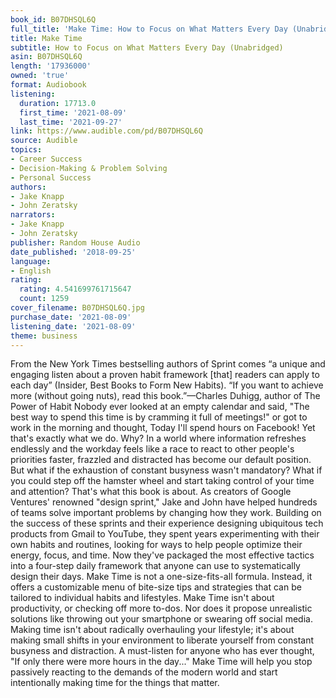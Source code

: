```yaml
---
book_id: B07DHSQL6Q
full_title: 'Make Time: How to Focus on What Matters Every Day (Unabridged)'
title: Make Time
subtitle: How to Focus on What Matters Every Day (Unabridged)
asin: B07DHSQL6Q
length: '17936000'
owned: 'true'
format: Audiobook
listening:
  duration: 17713.0
  first_time: '2021-08-09'
  last_time: '2021-09-27'
link: https://www.audible.com/pd/B07DHSQL6Q
source: Audible
topics:
- Career Success
- Decision-Making & Problem Solving
- Personal Success
authors:
- Jake Knapp
- John Zeratsky
narrators:
- Jake Knapp
- John Zeratsky
publisher: Random House Audio
date_published: '2018-09-25'
language:
- English
rating:
  rating: 4.541699761715647
  count: 1259
cover_filename: B07DHSQL6Q.jpg
purchase_date: '2021-08-09'
listening_date: '2021-08-09'
theme: business
---
```

From the New York Times bestselling authors of Sprint comes “a unique and engaging listen about a proven habit framework [that] readers can apply to each day” (Insider, Best Books to Form New Habits).  “If you want to achieve more (without going nuts), read this book.”—Charles Duhigg, author of The Power of Habit  Nobody ever looked at an empty calendar and said, "The best way to spend this time is by cramming it full of meetings!" or got to work in the morning and thought, Today I'll spend hours on Facebook! Yet that's exactly what we do. Why?  In a world where information refreshes endlessly and the workday feels like a race to react to other people's priorities faster, frazzled and distracted has become our default position. But what if the exhaustion of constant busyness wasn't mandatory? What if you could step off the hamster wheel and start taking control of your time and attention? That's what this book is about.  As creators of Google Ventures' renowned "design sprint," Jake and John have helped hundreds of teams solve important problems by changing how they work. Building on the success of these sprints and their experience designing ubiquitous tech products from Gmail to YouTube, they spent years experimenting with their own habits and routines, looking for ways to help people optimize their energy, focus, and time. Now they've packaged the most effective tactics into a four-step daily framework that anyone can use to systematically design their days. Make Time is not a one-size-fits-all formula. Instead, it offers a customizable menu of bite-size tips and strategies that can be tailored to individual habits and lifestyles.
Make Time isn't about productivity, or checking off more to-dos. Nor does it propose unrealistic solutions like throwing out your smartphone or swearing off social media. Making time isn't about radically overhauling your lifestyle; it's about making small shifts in your environment to liberate yourself from constant busyness and distraction.  A must-listen for anyone who has ever thought, "If only there were more hours in the day..." Make Time will help you stop passively reacting to the demands of the modern world and start intentionally making time for the things that matter.
